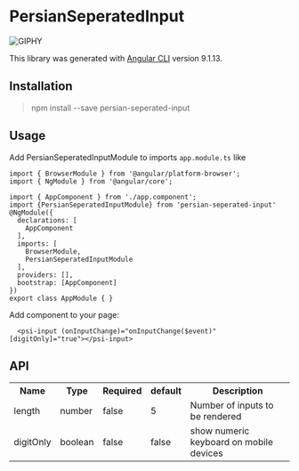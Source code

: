 # PersianSeperatedInput
![GIPHY](https://media.giphy.com/media/otDJKYuVeF0wl9QZPc/giphy.gif)

This library was generated with [Angular CLI](https://github.com/angular/angular-cli) version 9.1.13.

## Installation
> npm install --save persian-seperated-input

## Usage
Add PersianSeperatedInputModule to imports `app.module.ts` like 
```
import { BrowserModule } from '@angular/platform-browser';
import { NgModule } from '@angular/core';

import { AppComponent } from './app.component';
import {PersianSeperatedInputModule} from 'persian-seperated-input'
@NgModule({
  declarations: [
    AppComponent
  ],
  imports: [
    BrowserModule,
    PersianSeperatedInputModule
  ],
  providers: [],
  bootstrap: [AppComponent]
})
export class AppModule { }

```

Add component to your page:

```
  <psi-input (onInputChange)="onInputChange($event)" [digitOnly]="true"></psi-input>
```
## API
<table>
<tr>
<th>Name</th>
<th>Type</th>
<th>Required</th>
<th>default</th>
<th>Description</th>
</tr>
<tr>
<td>length</td>
<td>number</td>
<td>false</td>
<td>5</td>
<td>Number of inputs to be rendered</td>
</tr>
<tr>
<td>digitOnly</td>
<td>boolean</td>
<td>false</td>
<td>false</td>
<td>show numeric keyboard on mobile devices</td>
</tr>

</table>

